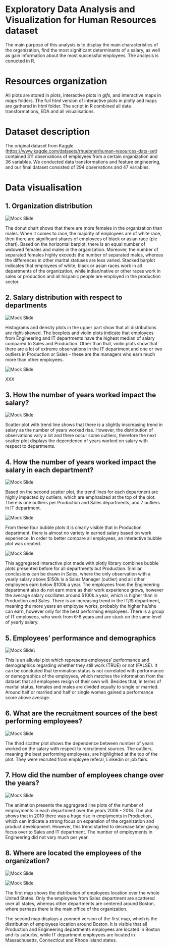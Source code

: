 # Exploratory Data Analysis and Visualization for Human Resources dataset

The main purpose of this analysis is to display the main characteristics of the organization, find the most significant determinants of a salary, as well as gain information about the most successful employees. The analysis is conucted in R.

# Resources organization

All plots are stored in *plots*, interactive plots in *gifs*, and interactive maps in *maps* folders. The full html version of interactive plots in plotly and maps are gathered in *html* folder. The script in R combined all data transformations, EDA and all visualisations.

# Dataset description

The original dataset from Kaggle (https://www.kaggle.com/datasets/rhuebner/human-resources-data-set) contained 311 observations of employees from a certain organization and 36 variables. We conducted data transformations and feature engineering, and our final dataset consisted of 294 observations and 47 variables.

# Data visualisation

## 1. Organization distribution

![Mock Slide](https://github.com/karolinaszczesna/data-visualisation/blob/5ab5c12dd47a7f6e83455bf419e11140bab68eb4/plots/s2.png)

The donut chart shows that there are more females in the organization than males. When it comes to race, the majority of employees are of white race, then there are significant shares of employees of black or asian race (pie chart). Based on the horizontal barplot, there is an equal number of widowed females and males in the organization. Moreover, the number of separated females highly exceeds the number of separated males, whereas the differences in other marital statuses are less varied. Stacked barplot indicates that employees of white, black or asian races work in all departments of the organization, while indian/native or other races work in sales or production and all hispanic people are employed in the production sector. 

##  2. Salary distribution with respect to departments

![Mock Slide](https://github.com/karolinaszczesna/data-visualisation/blob/d7c63cf29c76fbd0de90933af6fe2680ed4faccc/plots/s3.png)

Histograms and density plots in the upper part show that all distributions are right-skewed. The boxplots and violin plots indicate that employees from Engineering and IT departments have the highest median of salary compared to Sales and Production. Other than that, violin plots show that there are a lot of extreme observations in the IT department and one or two outliers in Production or Sales - these are the managers who earn much more than other employees.

![Mock Slide](https://github.com/karolinaszczesna/data-visualisation/blob/1c563b7050bbb364a04c8e2e3e70b70d5825182c/plots/s10.png)

XXX

## 3. How the number of years worked impact the salary?

![Mock Slide](https://github.com/karolinaszczesna/data-visualisation/blob/1c563b7050bbb364a04c8e2e3e70b70d5825182c/plots/s7.png)

Scatter plot with trend line shows that there is a slightly inscreasing trend in salary as the number of years worked rise. However, the distribution of observations vary a lot and there occur some outliers, therefore the next scatter plot displays the dependence of years worked on salary with respect to departments.

## 4. How the number of years worked impact the salary in each department?

![Mock Slide](https://github.com/karolinaszczesna/data-visualisation/blob/1c563b7050bbb364a04c8e2e3e70b70d5825182c/plots/s8.png)

Based on the second scatter plot, the trend lines for each department are highly impacted by outliers, which are emphasized at the top of the plot. There is one outliers per Production and Sales departments, and 7 outliers in IT department. 

![Mock Slide](https://github.com/karolinaszczesna/data-visualisation/blob/1c563b7050bbb364a04c8e2e3e70b70d5825182c/plots/s4.png)

From these four bubble plots it is clearly visible that in Production department, there is almost no variety in earned salary based on work experience. In order to better compare all employees, an interactive bubble plot was created.

![Mock Slide](https://github.com/karolinaszczesna/data-visualisation/blob/4a4cd3803734b07a451eb32a58166e8e22b255d4/gifs/S5.gif)

This aggregated interactive plot made with plotly library combines bubble plots presented before for all departments but Production. Similar conclusions can be drawn in Sales, where the only observation with a yearly salary above $150k is a Sales Manager (outlier) and all other employees earn below $100k a year. The employees from the Engineering department also do not earn more as their work experience grows, however the average salary oscillates around $100k a year, which is higher than in Production and Sales. There is an increasing trend in the IT/IS department, meaning the more years an employee works, probably the higher he/she can earn, however only for the best performing employees. There is a group of IT employees, who work from 6-8 years and are stuck on the same level of yearly salary.

## 5. Employees’ performance and demographics 

![Mock Slide](https://github.com/karolinaszczesna/data-visualisation/blob/1c563b7050bbb364a04c8e2e3e70b70d5825182c/plots/s6.png)\

This is an alluvial plot which represents employees’ performance and demographics regarding whether they still work (TRUE) or not (FALSE). It can be concluded that termination status is not correlated with performance or demographics of the employees, which matches the information from the dataset that all employees resign of their own will. Besides that, in terms of marital status, females and males are divided equally to single or married. Around half or married and half or single women gained a performance score above average. 

## 6. What are the recruitment sources of the best performing employees?

![Mock Slide](https://github.com/karolinaszczesna/data-visualisation/blob/1c563b7050bbb364a04c8e2e3e70b70d5825182c/plots/s9.png)

The third scatter plot shows the dependence between number of years worked on the salary with respect to recruitment sources. The outliers, meaning the best performing employees, are highlighted at the top of the plot. They were recruted from employee referal, Linkedin or job fairs.

##  7. How did the number of employees change over the years?

![Mock Slide](https://github.com/karolinaszczesna/data-visualisation/blob/2177a742f15b524b6ec6856b39d7320b5e755d22/gifs/gganim_yearOfHire.gif)

The animation presents the aggragated line plots of the number of employments in each department over the years 2006 - 2018. The plot shows that in 2010 there was a huge rise in emplyments in Production, which can indicate a strong focus on expansion of the organization and product development. However, this trend started to decrease later giving focus over to Sales and IT department. The number of employments in Engineering did not vary much per year.

## 8. Where are located the employees of the organization?

![Mock Slide](https://github.com/karolinaszczesna/data-visualisation/blob/0ef4b4444abb2a73947c7d0548f61276851f241b/maps/map1.gif)

![Mock Slide](https://github.com/karolinaszczesna/data-visualisation/blob/0ef4b4444abb2a73947c7d0548f61276851f241b/maps/map2.gif)

The first map shows the distribution of employees location over the whole United States. Only the employees from Sales department are scattered over all states, whereas other departments are centered around Boston, where perhaps there is the main office of the organization.

The second map displays a zoomed version of the first map, which is the distribution of employees location around Boston. It is visible that all Production and Engineering departments employees are located in Boston and its suburbs, while IT department employees are located in Massachusetts, Connecticut and Rhode Island states.
